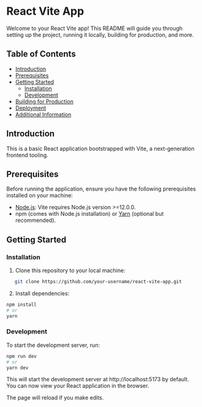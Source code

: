 # React Vite App

Welcome to your React Vite app! This README will guide you through setting up the project, running it locally, building for production, and more.

## Table of Contents

- [Introduction](#introduction)
- [Prerequisites](#prerequisites)
- [Getting Started](#getting-started)
  - [Installation](#installation)
  - [Development](#development)
- [Building for Production](#building-for-production)
- [Deployment](#deployment)
- [Additional Information](#additional-information)

## Introduction

This is a basic React application bootstrapped with Vite, a next-generation frontend tooling.

## Prerequisites

Before running the application, ensure you have the following prerequisites installed on your machine:

- [Node.js](https://nodejs.org/): Vite requires Node.js version >=12.0.0.
- npm (comes with Node.js installation) or [Yarn](https://yarnpkg.com/) (optional but recommended).

## Getting Started

### Installation

1. Clone this repository to your local machine:

```bash
   git clone https://github.com/your-username/react-vite-app.git
```
2. Install dependencies:
```bash
npm install
# or
yarn
```
### Development
To start the development server, run:
```bash
npm run dev
# or
yarn dev
```

This will start the development server at http://localhost:5173 by default. You can now view your React application in the browser.

The page will reload if you make edits.
